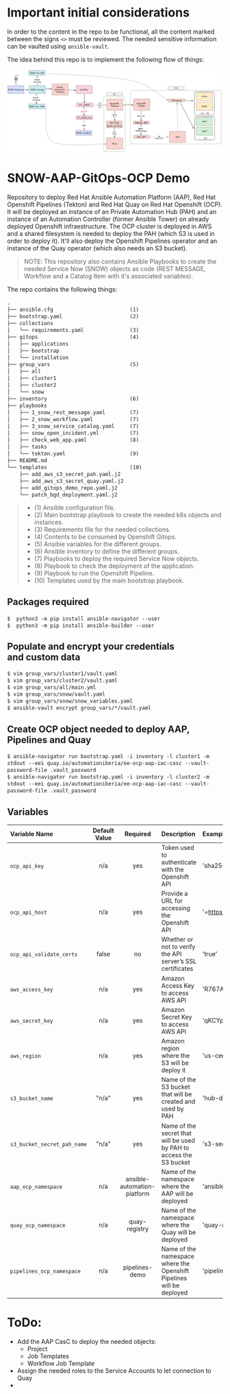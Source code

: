 # Important initial considerations

In order to the content in the repo to be functional, all the content marked between the signs `<>` must be reviewed. The needed sensitive information can be vaulted using `ansible-vault`.

The idea behind this repo is to implement the following flow of things:

![Full flow diagram](images/FullWorkflow.png)

# SNOW-AAP-GitOps-OCP Demo

Repository to deploy Red Hat Ansible Automation Platform (AAP), Red Hat Openshift Pipelines (Tekton) and Red Hat Quay on Red Hat Openshift (OCP). It will be deployed an instance of an Private Automation Hub (PAH) and an instance of an Automation Controller (former Ansible Tower) on already deployed Openshift infraestructure. The OCP cluster is deployed in AWS and a shared filesystem is needed to deploy the PAH (which S3 is used in order to deploy it). It'll also deploy the Openshift Pipelines operator and an instance of the Quay operator (which also needs an S3 bucket).

> NOTE: This repository also contains Ansible Playbooks to create the needed Service Now (SNOW) objects as code (REST MESSAGE, Workflow and a Catalog Item with it's associated variables).

The repo contains the following things:

```
.
├── ansible.cfg                         (1)
├── bootstrap.yaml                      (2)
├── collections
│   └── requirements.yaml               (3)
├── gitops                              (4)
│   ├── applications                    
│   ├── bootstrap                       
│   └── installation                    
├── group_vars                          (5)
│   ├── all
│   ├── cluster1
│   ├── cluster2
│   └── snow
├── inventory                           (6)
├── playbooks
│   ├── 1_snow_rest_message.yaml        (7)
│   ├── 2_snow_workflow.yaml            (7)
│   ├── 3_snow_service_catalog.yaml     (7)
│   ├── snow_open_incident.yml          (7)
│   ├── check_web_app.yaml              (8)
│   ├── tasks
│   └── tekton.yaml                     (9)
├── README.md
└── templates                           (10)
    ├── add_aws_s3_secret_pah.yaml.j2
    ├── add_aws_s3_secret_quay.yaml.j2
    ├── add_gitops_demo_repo.yaml.j2
    └── patch_bgd_deployment.yaml.j2
```

> * (1) Ansible configuration file.
> * (2) Main bootstrap playbook to create the needed k8s objects and instances.
> * (3) Requirements file for the needed collections.
> * (4) Contents to be consumed by Openshift Gitops.
> * (5) Ansible variables for the different groups.
> * (6) Ansible inventory to define the different groups.
> * (7) Playbooks to deploy the required Service Now objects.
> * (8) Playbook to check the deployment of the application.
> * (9) Playbook to run the Openshift Pipeline.
> * (10) Templates used by the main bootstrap playbook.

## Packages required

```
$  python3 -m pip install ansible-navigator --user
$  python3 -m pip install ansible-builder --user
```
## Populate and encrypt your credentials and custom data

```
$ vim group_vars/cluster1/vault.yaml
$ vim group_vars/cluster2/vault.yaml
$ vim group_vars/all/main.yml
$ vim group_vars/snow/vault.yaml
$ vim group_vars/snow/snow_variables.yaml
$ ansible-vault encrypt group_vars/*/vault.yaml
```
## Create OCP object needed to deploy AAP, Pipelines and Quay

```
$ ansible-navigator run bootstrap.yaml -i inventory -l cluster1 -m stdout --eei quay.io/automationiberia/ee-ocp-aap-iac-casc --vault-password-file .vault_password
$ ansible-navigator run bootstrap.yaml -i inventory -l cluster2 -m stdout --eei quay.io/automationiberia/ee-ocp-aap-iac-casc --vault-password-file .vault_password
```
## Variables

|Variable Name|Default Value|Required|Description|Example|
|:---|:---:|:---:|:---|:---|
|`ocp_api_key`|n/a|yes|Token used to authenticate with the Openshift API|'sha256~Po6ydC7CVs12drESQeNiUW9poUT84aFrj7zL3VQfvrS'|
|`ocp_api_host`|n/a|yes|Provide a URL for accessing the Openshift API|'=https://api.cluster-ocp.lab.example.com:6443'|
|`ocp_api_validate_certs`|false|no|Whether or not to verify the API server’s SSL certificates|'true'|
|`aws_access_key`|n/a|yes|Amazon Access Key to access AWS API|'R767AKIFYSF5INA6QKB6'|
|`aws_secret_key`|n/a|yes|Amazon Secret Key to access AWS API|'qKCYpd/jQX6gRhucQwIT1d2lzrapZ/O4lpEKGGqR'|
|`aws_region`|n/a|yes|Amazon region where the S3 will be deploy it|'us-central-3'|
|`s3_bucket_name`|"n/a"|yes|Name of the S3 bucket that will be created and used by PAH|'hub-demo-bucket'|
|`s3_bucket_secret_pah_name`|"n/a"|yes|Name of the secret that will be used by PAH to access the S3 bucket |'s3-secret-automationhub'|
|`aap_ocp_namespace`|n/a|ansible-automation-platform|Name of the namespace where the AAP will be deployed|'ansible-automation-platform'|
|`quay_ocp_namespace`|n/a|quay-registry|Name of the namespace where the Quay will be deployed|'quay-registry'|
|`pipelines_ocp_namespace`|n/a|pipelines-demo|Name of the namespace where the Openshift Pipelines will be deployed|'pipelines-demo'|

# ToDo:

* Add the AAP CasC to deploy the needed objects:
    * Project
    * Job Templates
    * Workflow Job Template 
* Assign the needed roles to the Service Accounts to let connection to Quay
* 